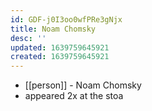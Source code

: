 ```yaml
---
id: GDF-j0I3oo0wfPRe3gNjx
title: Noam Chomsky
desc: ''
updated: 1639759645921
created: 1639759645921
---
```



- [[person]] - Noam Chomsky
- appeared 2x at the stoa
